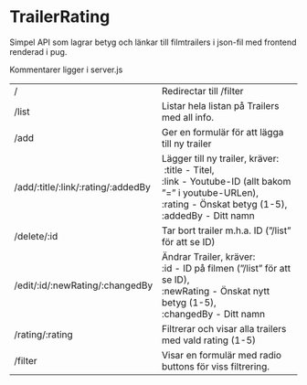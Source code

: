 # TrailerRating
Simpel API som lagrar betyg och länkar till filmtrailers i json-fil med frontend renderad i pug.

Kommentarer ligger i server.js
<table>
	<tr>
   	<td>/</td>	<td>Redirectar till /filter</td>
	</tr>
	<tr>
   	<td>/list</td>	<td>Listar hela listan på Trailers med all info.</td>
	</tr>
	<tr>
   	<td>/add</td>	<td>Ger en formulär för att lägga till ny trailer</td>
	</tr>
	<tr>
   	<td>/add/:title/:link/:rating/:addedBy</td>	<td>Lägger till ny trailer, kräver:<br> :title - Titel,<br>:link - Youtube-ID (allt bakom ”=” i youtube-URLen),<br>:rating - Önskat betyg (1-5),<br>:addedBy - Ditt namn</td>
	</tr>
	<tr>
   	<td>/delete/:id</td>	<td>Tar bort trailer m.h.a. ID (”/list” för att se ID)</td>
	</tr>
	<tr>
   	<td>/edit/:id/:newRating/:changedBy</td>	<td>Ändrar Trailer, kräver:<br>:id - ID på filmen (”/list” för att se ID),<br>:newRating - Önskat nytt betyg (1-5),<br>:changedBy - Ditt namn</td>
	</tr>
	<tr>
   	<td>/rating/:rating</td>	<td>Filtrerar och visar alla trailers med vald rating (1-5)</td>
	</tr>
	<tr>
   	<td>/filter</td>	<td>Visar en formulär med radio buttons för viss filtrering.</td>
	</tr>	
</table>
